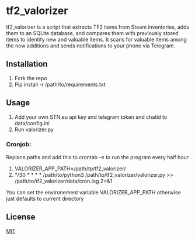 # tf2_valorizer
tf2_valorizer is a script that extracts TF2 items from Steam inventories, adds them to an SQLite database, and compares them with previously stored items to identify new and valuable items. It scans for valuable items among the new additions and sends notifications to your phone via Telegram.

## Installation

1. Fork the repo
2. Pip install -r /path/to/requirements.txt

## Usage
1. Add your own STN.eu api key and telegram token and chatid to data/config.ini
2. Run valorizer.py

### Cronjob:
Replace paths and add this to crontab -e to run the program every half hour
1. VALORIZER_APP_PATH=/path/tp/tf2_valorizer/
2. */30 * * * * /path/to/python3 /path/to/tf2_valorizer/valorizer.py >> /path/to/tf2_valorizer/data/cron.log 2>&1

You can set the environement variable VALORIZER_APP_PATH otherwise just defaults to current directory

## License

[MIT](https://choosealicense.com/licenses/mit/)